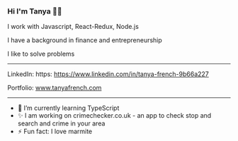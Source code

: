 ### Hi I'm Tanya 👋🏽

I work with Javascript, React-Redux, Node.js

I have a background in finance and entrepreneurship

I like to solve problems

---

LinkedIn: https: https://www.linkedin.com/in/tanya-french-9b66a227

Portfolio: www.tanyafrench.com

---

- 🌱 I’m currently learning TypeScript
- ✨ I am working on crimechecker.co.uk - an app to check stop and search and crime in your area
- ⚡ Fun fact: I love marmite


<!--
**Trenchwise/Trenchwise** is a ✨ _special_ ✨ repository because its `README.md` (this file) appears on your GitHub profile.


-->
